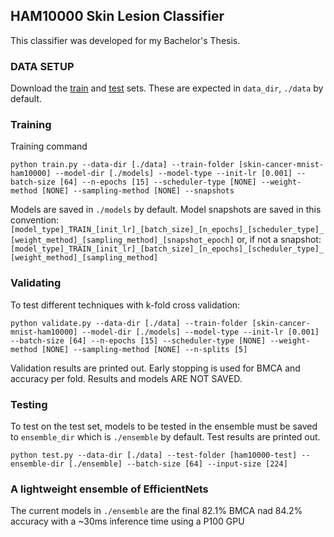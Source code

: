 ## HAM10000 Skin Lesion Classifier
This classifier was developed for my Bachelor's Thesis. 

### DATA SETUP
Download the [train](https://www.kaggle.com/datasets/kmader/skin-cancer-mnist-ham10000) and [test](https://kaggle.com/datasets/991ec8f5e527dd9009c8e524b5572622f02cf0d605365cab2fa424d2256bddcf) sets.
These are expected in `data_dir`, `./data` by default.
 
### Training
Training command
```
python train.py --data-dir [./data] --train-folder [skin-cancer-mnist-ham10000] --model-dir [./models] --model-type --init-lr [0.001] --batch-size [64] --n-epochs [15] --scheduler-type [NONE] --weight-method [NONE] --sampling-method [NONE] --snapshots
```
Models are saved in `./models` by default.
Model snapshots are saved in this convention: 
`[model_type]_TRAIN_[init_lr]_[batch_size]_[n_epochs]_[scheduler_type]_[weight_method]_[sampling_method]_[snapshot_epoch]`
or, if not a snapshot:
`[model_type]_TRAIN_[init_lr]_[batch_size]_[n_epochs]_[scheduler_type]_[weight_method]_[sampling_method]`



### Validating
To test different techniques with k-fold cross validation:
```
python validate.py --data-dir [./data] --train-folder [skin-cancer-mnist-ham10000] --model-dir [./models] --model-type --init-lr [0.001] --batch-size [64] --n-epochs [15] --scheduler-type [NONE] --weight-method [NONE] --sampling-method [NONE] --n-splits [5]
```

Validation results are printed out. Early stopping is used for BMCA and accuracy per fold. Results and models ARE NOT SAVED.

### Testing
To test on the test set, models to be tested in the ensemble must be saved to `ensemble_dir` which is `./ensemble` by default.
Test results are printed out. 

```
python test.py --data-dir [./data] --test-folder [ham10000-test] --ensemble-dir [./ensemble] --batch-size [64] --input-size [224]
```

### A lightweight ensemble of EfficientNets

The current models in `./ensemble` are the final 82.1% BMCA nad 84.2% accuracy with a ~30ms inference time using a P100 GPU
